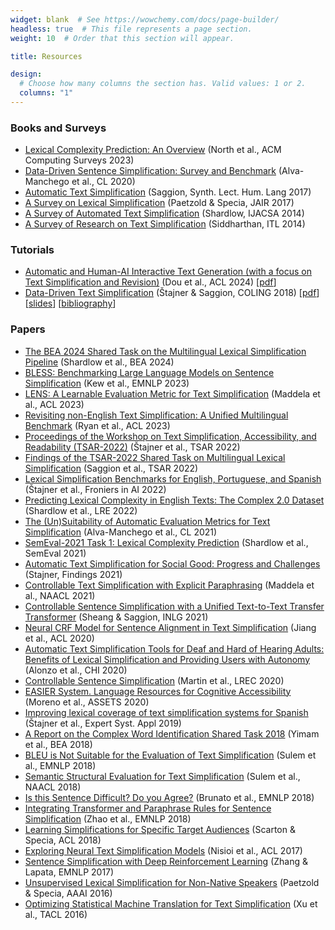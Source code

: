 ```yaml
---
widget: blank  # See https://wowchemy.com/docs/page-builder/
headless: true  # This file represents a page section.
weight: 10  # Order that this section will appear.

title: Resources

design:
  # Choose how many columns the section has. Valid values: 1 or 2.
  columns: "1"
---
```


### Books and Surveys

- [Lexical Complexity Prediction: An Overview](https://dl.acm.org/doi/pdf/10.1145/3557885) (North et al., ACM Computing Surveys 2023)
- [Data-Driven Sentence Simplification: Survey and Benchmark](https://aclanthology.org/2020.cl-1.4) (Alva-Manchego et al., CL 2020)
- [Automatic Text Simplification](https://doi.org/10.2200/S00700ED1V01Y201602HLT032) (Saggion, Synth. Lect. Hum. Lang 2017)
- [A Survey on Lexical Simplification](https://doi.org/10.1613/jair.5526) (Paetzold & Specia, JAIR 2017)
- [A Survey of Automated Text Simplification](https://dx.doi.org/10.14569/SpecialIssue.2014.040109) (Shardlow, IJACSA 2014)
- [A Survey of Research on Text Simplification](https://doi.org/10.1075/itl.165.2.06sid) (Siddharthan, ITL 2014)

### Tutorials

- [Automatic and Human-AI Interactive Text Generation (with a focus on Text Simplification and Revision)](https://acl2024-text-generation-tutorial.github.io/) (Dou et al., ACL 2024) [[pdf](https://aclanthology.org/2024.acl-tutorials.2.pdf)]
- [Data-Driven Text Simplification](https://taln.upf.edu/pages/coling2018simplification) (Štajner & Saggion, COLING 2018) [[pdf](https://aclanthology.org/C18-3005.pdf)] [[slides](https://taln.upf.edu/pages/coling2018simplification/text_simplification_tutorial_COLING_2018_V1.pdf)] [[bibliography](https://taln.upf.edu/pages/coling2018simplification/the_simplification_biblio.pdf)]

### Papers

- [The BEA 2024 Shared Task on the Multilingual Lexical Simplification Pipeline](https://aclanthology.org/2024.bea-1.51/) (Shardlow et al., BEA 2024)
- [BLESS: Benchmarking Large Language Models on Sentence Simplification](https://aclanthology.org/2023.emnlp-main.821/) (Kew et al., EMNLP 2023)
- [LENS: A Learnable Evaluation Metric for Text Simplification](https://aclanthology.org/2023.acl-long.905/) (Maddela et al., ACL 2023)
- [Revisiting non-English Text Simplification: A Unified Multilingual Benchmark](https://aclanthology.org/2023.acl-long.269/) (Ryan et al., ACL 2023)
- [Proceedings of the Workshop on Text Simplification, Accessibility, and Readability (TSAR-2022)](https://aclanthology.org/volumes/2022.tsar-1/) (Štajner et al., TSAR 2022)
- [Findings of the TSAR-2022 Shared Task on Multilingual Lexical Simplification](https://aclanthology.org/2022.tsar-1.31/) (Saggion et al., TSAR 2022)
- [Lexical Simplification Benchmarks for English, Portuguese, and Spanish](https://www.frontiersin.org/journals/artificial-intelligence/articles/10.3389/frai.2022.991242/full) (Štajner et al., Froniers in AI 2022)
- [Predicting Lexical Complexity in English Texts: The Complex 2.0 Dataset](https://link.springer.com/article/10.1007/s10579-022-09588-2) (Shardlow et al., LRE 2022)
- [The (Un)Suitability of Automatic Evaluation Metrics for Text Simplification](https://aclanthology.org/2021.cl-4.28/) (Alva-Manchego et al., CL 2021)
- [SemEval-2021 Task 1: Lexical Complexity Prediction](https://aclanthology.org/2021.semeval-1.1/) (Shardlow et al., SemEval 2021)
- [Automatic Text Simplification for Social Good: Progress and Challenges](https://aclanthology.org/2021.findings-acl.233) (Stajner, Findings 2021)
- [Controllable Text Simplification with Explicit Paraphrasing](https://aclanthology.org/2021.naacl-main.277) (Maddela et al., NAACL 2021)
- [Controllable Sentence Simplification with a Unified Text-to-Text Transfer Transformer](https://aclanthology.org/2021.inlg-1.38) (Sheang & Saggion, INLG 2021)
- [Neural CRF Model for Sentence Alignment in Text Simplification](https://aclanthology.org/2020.acl-main.709/) (Jiang et al., ACL 2020)
- [Automatic Text Simplification Tools for Deaf and Hard of Hearing Adults: Benefits of Lexical Simplification and Providing Users with Autonomy](https://dl.acm.org/doi/10.1145/3313831.3376563) (Alonzo et al., CHI 2020)
- [Controllable Sentence Simplification](https://aclanthology.org/2020.lrec-1.577) (Martin et al., LREC 2020)
- [EASIER System. Language Resources for Cognitive Accessibility](https://dl.acm.org/doi/10.1145/3373625.3418006) (Moreno et al., ASSETS 2020)
- [Improving lexical coverage of text simplification systems for Spanish](https://www.sciencedirect.com/science/article/pii/S0957417418305426) (Štajner et al., Expert Syst. Appl 2019)
- [A Report on the Complex Word Identification Shared Task 2018](https://aclanthology.org/W18-0507/) (Yimam et al., BEA 2018)
- [BLEU is Not Suitable for the Evaluation of Text Simplification](https://aclanthology.org/D18-1081) (Sulem et al., EMNLP 2018)
- [Semantic Structural Evaluation for Text Simplification](https://aclanthology.org/N18-1063) (Sulem et al., NAACL 2018)
- [Is this Sentence Difficult? Do you Agree?](https://aclanthology.org/D18-1289) (Brunato et al., EMNLP 2018)
- [Integrating Transformer and Paraphrase Rules for Sentence Simplification](https://aclanthology.org/D18-1355) (Zhao et al., EMNLP 2018)
- [Learning Simplifications for Specific Target Audiences](https://aclanthology.org/P18-2113) (Scarton & Specia, ACL 2018)
- [Exploring Neural Text Simplification Models](https://aclanthology.org/P17-2014) (Nisioi et al., ACL 2017)
- [Sentence Simplification with Deep Reinforcement Learning](https://aclanthology.org/D17-1062) (Zhang & Lapata, EMNLP 2017)
- [Unsupervised Lexical Simplification for Non-Native Speakers](https://ojs.aaai.org/index.php/AAAI/article/view/9885) (Paetzold & Specia, AAAI 2016)
- [Optimizing Statistical Machine Translation for Text Simplification](https://aclanthology.org/Q16-1029) (Xu et al., TACL 2016)
<!-- - [YATS: Yet Another Text Simplifier](https://link.springer.com/chapter/10.1007/978-3-319-41754-7_32) (Ferrés et al., NLDB 2016)
- [NLP–Based Readability Assessment of Health–Related Texts: a Case Study on Italian Informed Consent Forms](https://aclanthology.org/W15-2618) (Venturi et al., Louhi 2015)
- [Making It Simplext: Implementation and Evaluation of a Text Simplification System for Spanish](https://dl.acm.org/doi/10.1145/2738046) (Saggion et al., ACM Trans. Access. Comput. 2015)
- [Simplifying Lexical Simplification: Do We Need Simplified Corpora?](https://aclanthology.org/P15-2011) (Glavaš & Štajner, ACL-IJCNLP 2015)
- [A Deeper Exploration of the Standard PB-SMT Approach to Text Simplification and its Evaluation](https://aclanthology.org/P15-2135) (Štajner et al., ACL-IJCNLP 2015)
- [FLELex: a graded lexical resource for French foreign learners](http://www.lrec-conf.org/proceedings/lrec2014/pdf/1108_Paper.pdf) (François et al., LREC 2014)
- [Hybrid text simplification using synchronous dependency grammars with hand-written and automatically harvested rules](https://aclanthology.org/E14-1076) (Siddharthan & Mandya, EACL 2014)
- [Simplify or Help?: Text Simplification Strategies for People with Dyslexia](https://dl.acm.org/doi/10.1145/2461121.2461126) (Rello et al., W4A 2013).
- [OECD Skills Outlook 2013: First Results from the Survey of Adult Skills](https://doi.org/10.1787/9789264204256-en) (OECD, 2013)
- [Can Spanish Be Simpler? LexSiS: Lexical Simplification for Spanish](https://aclanthology.org/C12-1023) (Bott et al., COLING 2012)
- [Putting it Simply: a Context-Aware Approach to Lexical Simplification](https://aclanthology.org/P11-2087) (Biran et al., ACL 2011)
- [Text Simplification in Simplext. Making Text More Accessible](http://journal.sepln.org/sepln/ojs/ojs/index.php/pln/article/view/1000) (Saggion et al., Proces. del Leng. Natural 2011)
- [Simple English Wikipedia: A New Text Simplification Task](https://aclanthology.org/P11-2117) (Coster & Kauchak, ACL 2011)
- [Towards Brazilian Portuguese Automatic Text Simplification Systems](https://dl.acm.org/doi/10.1145/1410140.1410191) (Aluísio et al., DocEng 2008) -->
